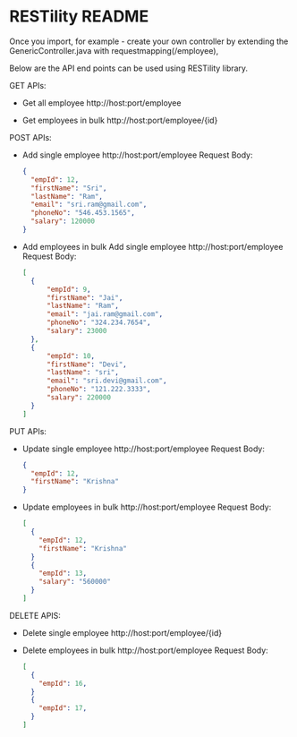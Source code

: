 # RESTility README

Once you import, for example - create your own controller by extending the GenericController.java with requestmapping(/employee),

Below are the API end points can be used using RESTility library.

GET APIs:
* Get all employee
  http://host:port/employee

* Get employees in bulk
  http://host:port/employee/{id}

POST APIs:
* Add single employee
  http://host:port/employee
  Request Body:
  ```json
  {
    "empId": 12,
    "firstName": "Sri",
    "lastName": "Ram",
    "email": "sri.ram@gmail.com",
    "phoneNo": "546.453.1565",
    "salary": 120000
  }
  ```

* Add employees in bulk
  Add single employee
  http://host:port/employee
  Request Body:
  ```json
  [
    {
        "empId": 9,
        "firstName": "Jai",
        "lastName": "Ram",
        "email": "jai.ram@gmail.com",
        "phoneNo": "324.234.7654",
        "salary": 23000
    },
    {
        "empId": 10,
        "firstName": "Devi",
        "lastName": "sri",
        "email": "sri.devi@gmail.com",
        "phoneNo": "121.222.3333",
        "salary": 220000
    }
  ]
  ```

PUT APIs:
* Update single employee
  http://host:port/employee
  Request Body:
  ```json
  {
    "empId": 12,
    "firstName": "Krishna"
  }
  ```

* Update employees in bulk
  http://host:port/employee
  Request Body:
  ```json
  [
    {
      "empId": 12,
      "firstName": "Krishna"
    }
    {
      "empId": 13,
      "salary": "560000"
    }
  ]
  ```

DELETE APIS:
* Delete single employee
  http://host:port/employee/{id}

* Delete employees in bulk
  http://host:port/employee
  Request Body:
  ```json
  [
    {
      "empId": 16,
    }
    {
      "empId": 17,
    }
  ]
  ```



  

